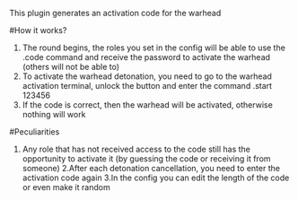 This plugin generates an activation code for the warhead

#How it works?

1. The round begins, the roles you set in the config will be able to use the .code command and receive the password to activate the warhead (others will not be able to)
2. To activate the warhead detonation, you need to go to the warhead activation terminal, unlock the button and enter the command .start 123456
3. If the code is correct, then the warhead will be activated, otherwise nothing will work

#Peculiarities

1. Any role that has not received access to the code still has the opportunity to activate it (by guessing the code or receiving it from someone)
2.After each detonation cancellation, you need to enter the activation code again
3.In the config you can edit the length of the code or even make it random
